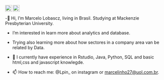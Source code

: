 <a href="https://www.instagram.com/lpin_/" rel="nofollow">
  <img align="left" alt="Abhishek's Instagram" width="22px" src="https://raw.githubusercontent.com/hussainweb/hussainweb/main/icons/instagram.png" style="max-width: 100%;">
<a href="https://www.linkedin.com/in/marcelolobascz/" rel="nofollow">
  <img align="left" alt="Abhishek's LinkedIN" width="22px" src="https://raw.githubusercontent.com/peterthehan/peterthehan/master/assets/linkedin.svg" style="max-width: 100%;">
</a>
</a>
<br>
<br>
-👋 Hi, I’m Marcelo Lobascz, living in Brasil. Studying at Mackenzie Presbyterian University.

- I’m interested in learn more about analytics and database. 
- Trying also learning more about how sectores in a company area van be related by Data.

- 🌱 I currently have experience in Rstudio, Java, Python, SQL and basic html,css and javascript knowlegde.

- 📫 How to reach me: @Lpin_ on instagram or marcelinho27@uol.com.br.
